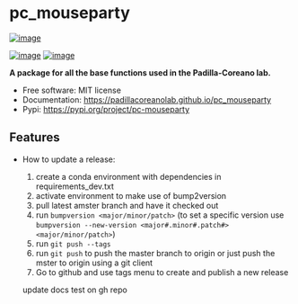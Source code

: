 # pc_mouseparty


[![image](https://img.shields.io/pypi/v/pc_mouseparty.svg)](https://pypi.python.org/pypi/pc_mouseparty)
<!-- [![image](https://img.shields.io/conda/vn/conda-forge/pc_mouseparty.svg)](https://anaconda.org/conda-forge/pc_mouseparty) -->
[![image](https://img.shields.io/badge/License-MIT-yellow.svg)](https://opensource.org/licenses/MIT)
[![image](https://github.com/gee-community/geemap/workflows/docs/badge.svg)](https://padillacoreanolab.github.io/pc_mouseparty)


**A package for all the base functions used in the Padilla-Coreano lab.**


-   Free software: MIT license
-   Documentation: https://padillacoreanolab.github.io/pc_mouseparty
-   Pypi: https://pypi.org/project/pc-mouseparty
    

## Features

-   How to update a release:
    1. create a conda environment with dependencies in requirements_dev.txt
    2. activate environment to make use of bump2version
    3. pull latest amster branch and have it checked out
    4. run `bumpversion <major/minor/patch>` (to set a specific version use `bumpversion --new-version <major#.minor#.patch#> <major/minor/patch>`)
    5. run `git push --tags`
    6. run `git push` to push the master branch to origin or just push the mster to origin using a git client
    7. Go to github and use tags menu to create and publish a new release

    update docs test on gh repo

